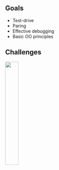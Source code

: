 ## Goals
 - Test-drive
 - Paring
 - Effective debugging
 - Basic OO principles
 ## Challenges
 <a href="https://github.com/xavierloos/boris-bikes" target="_blank">
    <img height="aut0" width="29%" src="https://github-readme-stats.vercel.app/api/pin/?username=xavierloos&repo=boris-bikes" />
  </a>
  




